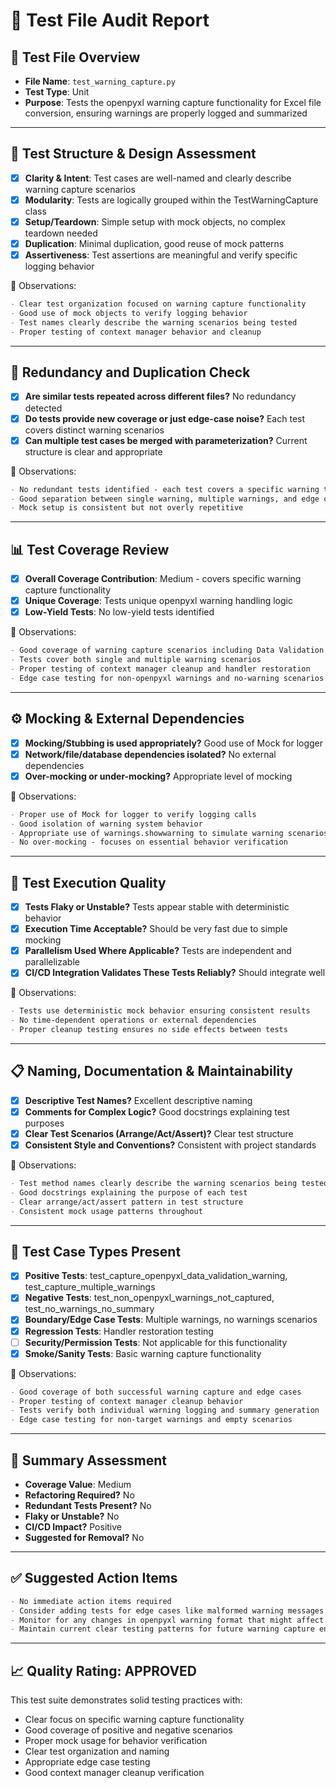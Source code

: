 # 🧪 Test File Audit Report

## 📌 **Test File Overview**

* **File Name**: `test_warning_capture.py`
* **Test Type**: Unit
* **Purpose**: Tests the openpyxl warning capture functionality for Excel file conversion, ensuring warnings are properly logged and summarized

---

## 🧱 **Test Structure & Design Assessment**

* [x] **Clarity & Intent**: Test cases are well-named and clearly describe warning capture scenarios
* [x] **Modularity**: Tests are logically grouped within the TestWarningCapture class
* [x] **Setup/Teardown**: Simple setup with mock objects, no complex teardown needed
* [x] **Duplication**: Minimal duplication, good reuse of mock patterns
* [x] **Assertiveness**: Test assertions are meaningful and verify specific logging behavior

📝 Observations:

```markdown
- Clear test organization focused on warning capture functionality
- Good use of mock objects to verify logging behavior
- Test names clearly describe the warning scenarios being tested
- Proper testing of context manager behavior and cleanup
```

---

## 🔁 **Redundancy and Duplication Check**

* [x] **Are similar tests repeated across different files?** No redundancy detected
* [x] **Do tests provide new coverage or just edge-case noise?** Each test covers distinct warning scenarios
* [x] **Can multiple test cases be merged with parameterization?** Current structure is clear and appropriate

📝 Observations:

```markdown
- No redundant tests identified - each test covers a specific warning type or behavior
- Good separation between single warning, multiple warnings, and edge cases
- Mock setup is consistent but not overly repetitive
```

---

## 📊 **Test Coverage Review**

* [x] **Overall Coverage Contribution**: Medium - covers specific warning capture functionality
* [x] **Unique Coverage**: Tests unique openpyxl warning handling logic
* [x] **Low-Yield Tests**: No low-yield tests identified

📝 Observations:

```markdown
- Good coverage of warning capture scenarios including Data Validation and Conditional Formatting
- Tests cover both single and multiple warning scenarios
- Proper testing of context manager cleanup and handler restoration
- Edge case testing for non-openpyxl warnings and no-warning scenarios
```

---

## ⚙️ **Mocking & External Dependencies**

* [x] **Mocking/Stubbing is used appropriately?** Good use of Mock for logger
* [x] **Network/file/database dependencies isolated?** No external dependencies
* [x] **Over-mocking or under-mocking?** Appropriate level of mocking

📝 Observations:

```markdown
- Proper use of Mock for logger to verify logging calls
- Good isolation of warning system behavior
- Appropriate use of warnings.showwarning to simulate warning scenarios
- No over-mocking - focuses on essential behavior verification
```

---

## 🚦 **Test Execution Quality**

* [x] **Tests Flaky or Unstable?** Tests appear stable with deterministic behavior
* [x] **Execution Time Acceptable?** Should be very fast due to simple mocking
* [x] **Parallelism Used Where Applicable?** Tests are independent and parallelizable
* [x] **CI/CD Integration Validates These Tests Reliably?** Should integrate well

📝 Observations:

```markdown
- Tests use deterministic mock behavior ensuring consistent results
- No time-dependent operations or external dependencies
- Proper cleanup testing ensures no side effects between tests
```

---

## 📋 **Naming, Documentation & Maintainability**

* [x] **Descriptive Test Names?** Excellent descriptive naming
* [x] **Comments for Complex Logic?** Good docstrings explaining test purposes
* [x] **Clear Test Scenarios (Arrange/Act/Assert)?** Clear test structure
* [x] **Consistent Style and Conventions?** Consistent with project standards

📝 Observations:

```markdown
- Test method names clearly describe the warning scenarios being tested
- Good docstrings explaining the purpose of each test
- Clear arrange/act/assert pattern in test structure
- Consistent mock usage patterns throughout
```

---

## 🧪 **Test Case Types Present**

* [x] **Positive Tests**: test_capture_openpyxl_data_validation_warning, test_capture_multiple_warnings
* [x] **Negative Tests**: test_non_openpyxl_warnings_not_captured, test_no_warnings_no_summary
* [x] **Boundary/Edge Case Tests**: Multiple warnings, no warnings scenarios
* [x] **Regression Tests**: Handler restoration testing
* [ ] **Security/Permission Tests**: Not applicable for this functionality
* [x] **Smoke/Sanity Tests**: Basic warning capture functionality

📝 Observations:

```markdown
- Good coverage of both successful warning capture and edge cases
- Proper testing of context manager cleanup behavior
- Tests verify both individual warning logging and summary generation
- Edge case testing for non-target warnings and empty scenarios
```

---

## 🏁 **Summary Assessment**

* **Coverage Value**: Medium
* **Refactoring Required?** No
* **Redundant Tests Present?** No
* **Flaky or Unstable?** No
* **CI/CD Impact?** Positive
* **Suggested for Removal?** No

---

## ✅ Suggested Action Items

```markdown
- No immediate action items required
- Consider adding tests for edge cases like malformed warning messages if needed
- Monitor for any changes in openpyxl warning format that might affect the capture logic
- Maintain current clear testing patterns for future warning capture enhancements
```

---

## 📈 **Quality Rating: APPROVED**

This test suite demonstrates solid testing practices with:
* Clear focus on specific warning capture functionality
* Good coverage of positive and negative scenarios
* Proper mock usage for behavior verification
* Clear test organization and naming
* Appropriate edge case testing
* Good context manager cleanup verification
